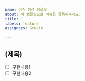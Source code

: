 ```yaml
---
name: 이슈 생성 템플릿
about: 이 템플릿으로 이슈를 등록해주세요.
title: ''
labels: feature
assignees: Grusie

---
```


## (제목)
- [ ] 구현내용1
- [ ] 구현내용2
